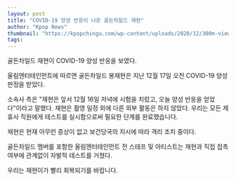 ```yaml
---
layout: post
title: "COVID-19 양성 반응이 나온 골든차일드 재현"
author: "Kpop News"
thumbnail: "https://kpopchingu.com/wp-content/uploads/2020/12/300m-views-25-2-890x512.png"
tags: 
---
```



골든차일드 재현이 COVID-19 양성 반응을 보였다.

울림엔터테인먼트에 따르면 골든차일드 봉재현은 지난 12월 17일 오전 COVID-19 양성 판정을 받았다.

소속사 측은 "재현은 앞서 12월 16일 저녁에 시험을 치렀고, 오늘 양성 반응을 얻었다"이라고 말했다. 재현은 촬영 일정 외에 다른 외부 활동은 하지 않았다. 우리는 모든 제휴사 직원에게 테스트를 실시함으로써 필요한 단계를 완료했습니다.

재현은 현재 아무런 증상이 없고 보건당국의 지시에 따라 격리 조치 중이다.

골든차일드 멤버를 포함한 울림엔터테인먼트 전 스태프 및 아티스트는 재현과 직접 접촉 여부에 관계없이 자발적 테스트를 거쳤다.

우리는 재현이가 빨리 회복되기를 바랍니다.
